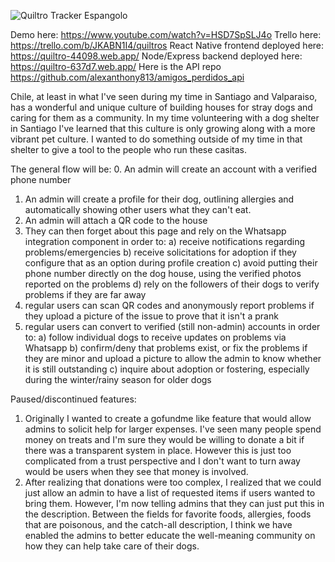 
![Quiltro Tracker Espangolo](https://github.com/alexanthony813/quiltro_tracker/assets/84674340/b8bfb1bc-13ba-40f0-9091-2b581f66a95b?raw=true)


Demo here: https://www.youtube.com/watch?v=HSD7SpSLJ4o
Trello here: https://trello.com/b/JKABN1I4/quiltros
React Native frontend deployed here: https://quiltro-44098.web.app/
Node/Express backend deployed here: https://quiltro-637d7.web.app/
Here is the API repo https://github.com/alexanthony813/amigos_perdidos_api

Chile, at least in what I've seen during my time in Santiago and Valparaiso, has a wonderful and unique culture of building houses for stray dogs and caring for them as a community. In my time volunteering with a dog shelter in Santiago I've learned that this culture is only growing along with a more vibrant pet culture. I wanted to do something outside of my time in that shelter to give a tool to the people who run these casitas.

The general flow will be:
0. An admin will create an account with a verified phone number
1. An admin will create a profile for their dog, outlining allergies and automatically showing other users what they can't eat.
2. An admin will attach a QR code to the house
3. They can then forget about this page and rely on the Whatsapp integration component in order to:
  a) receive notifications regarding problems/emergencies
  b) receive solicitations for adoption if they configure that as an option during profile creation
  c) avoid putting their phone number directly on the dog house, using the verified photos reported on the problems
  d) rely on the followers of their dogs to verify problems if they are far away
4. regular users can scan QR codes and anonymously report problems if they upload a picture of the issue to prove that it isn't a prank
5. regular users can convert to verified (still non-admin) accounts in order to:
  a) follow individual dogs to receive updates on problems via Whatsapp
  b) confirm/deny that problems exist, or fix the problems if they are minor and upload a picture to allow the admin to know whether it is still outstanding
  c) inquire about adoption or fostering, especially during the winter/rainy season for older dogs


Paused/discontinued features:
1. Originally I wanted to create a gofundme like feature that would allow admins to solicit help for larger expenses. I've seen many people spend money on treats and I'm sure they would be willing to donate a bit if there was a transparent system in place. However this is just too complicated from a trust perspective and I don't want to turn away would be users when they see that money is involved.
2. After realizing that donations were too complex, I realized that we could just allow an admin to have a list of requested items if users wanted to bring them. However, I'm now telling admins that they can just put this in the description. Between the fields for favorite foods, allergies, foods that are poisonous, and the catch-all description, I think we have enabled the admins to better educate the well-meaning community on how they can help take care of their dogs.



